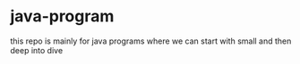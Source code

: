# java-program
this repo is mainly for java programs where we can start with small and then deep into dive
